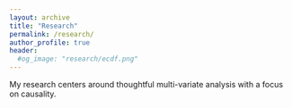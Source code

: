 ```yaml
---
layout: archive
title: "Research"
permalink: /research/
author_profile: true
header:
  #og_image: "research/ecdf.png"
---
```


My research centers around thoughtful multi-variate analysis with a focus on causality.


